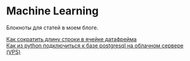 # Machine Learning

Блокноты для статей в моем блоге.

[Как сократить длину строки в ячейке датафрейма](https://dzen.ru/media/id/5c7e982299264500b4198b81/63616138cd41f9071f3518b4)<br>
[Как из python подключиться к базе postgresql на облачном сервере (VPS)](https://dzen.ru/media/id/5c7e982299264500b4198b81/kak-iz-python-podkliuchitsia-k-baze-postgresql-na-oblachnom-servere-vps-636cef2ae3284809159f80aa)